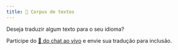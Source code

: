 ```yaml
---
title: 📑 Corpus de textos
---
```


Deseja traduzir algum texto para o seu idioma?

Participe do <a href="/pt/articles/live-chat">💬 do chat ao vivo</a> e envie sua tradução para inclusão.

<!-- export const TEXT_preface = `Pressione os botões para ocultar a coluna no idioma escolhido.<br />Deseja traduzir algum texto para o seu idioma?<br/>Inscreva-se em <a href="${discordChatUrl}"> 💬 o chat ao vivo</a> e envie sua tradução para inclusão.<br/><a href="/texts/"><button class="rounded drop-shadow bg-deep-orange-300 hover:bg-deep -orange-400 focus:bg-deep-orange-400 text-white lead-normal select-none py-2 px-4">🔙 Todos os textos</button></a>`; -->